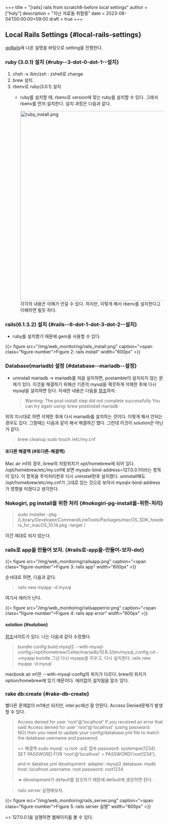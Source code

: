 +++
title = "[rails] rails from scratch8-before local settings"
author = ["holy"]
description = "지난 자료들 취합중"
date = 2023-08-04T00:00:00+09:00
draft = true
+++

## Local Rails Settings {#local-rails-settings}

[goRails](https://gorails.com/setup/osx/11.0-big-sur)에 나온 설명을 바탕으로 setting을 진행한다.


### ruby (3.0.1) 설치 {#ruby--3-dot-0-dot-1--설치}

1.  chsh -s /bin/zsh : zshell로 change
2.  brew 설치.
3.  rbenv로 ruby(3.0.1) 설치
    -   ruby를 설치할 때, rbenv로 version에 맞는 ruby를 설치할 수 있다. 그래서 rbenv를 먼저 설치한다. 설치 과정은 다음과 같다.

        <a id="org2c185e5"></a>

        <img src="/img/web_monitoring/ruby_install.png" alt="ruby_install.png" width="600px" />
        각각의 내용은 이해가 안갈 수 있다. 하지만, 이렇게 해서 rbenv를 설치한다고 이해하면 될듯 하다.


### rails(6.1.3.2) 설치 {#rails--6-dot-1-dot-3-dot-2--설치}

-   ruby를 설치했기 때문에 gem을 사용할 수 있다.

<a id="figure--rails install"></a>

{{< figure src="/img/web_monitoring/rails_install.png" caption="<span class=\"figure-number\">Figure 2: </span>rails install" width="600px" >}}


### Database(mariadb) 설정 {#database--mariadb--설정}

-   uninstall mariadb
    -&gt; mariadb를 처음 설치하면, postamble이 설치되지 않는 문제가 있다. 이것을 해결하기 위해선 기존의 mysql을 깨끗하게 삭제한 후에 다시 mysql을 설치하면 된다. 자세한 내용은 다음을 [참조](https://gist.github.com/brandonsimpson/5204ce8a46f7a20071b5)하자.

    > Warning: The post-install step did not complete successfully
    > You can try again using:
    > brew postinstall mariadb

위의 지시대로 하면 삭제한 후에 다시  mariadb를 설치하는 것이다. 이렇게 해서 안되는 경우도 있다.
그럴때는 다음과 같이 해서 해결하긴 했다. 그런데 이것이 solution은 아닌 거 같다.

> brew cleanup
> sudo touch /etc/my.cnf


#### 또다른 해결책 {#또다른-해결책}

Mac air m1의 경우, brew의 저장위치가 opt/homebrew에 되어 있다. /opt/homebrew/etc/my.cnf에 보면 mysqlx-bind-address=127.0.0.1이라는 항목이 있다. 이 항목을 주석처리한후 다시 uninstall한후 설치했다. uninstall해도 /opt/homebrew/etc/my.cnf가 그대로 있는 것으로 보아서 mysqlx-bind-address가 영향을 미쳤다고 생각한다.


### Nokogiri, pg install을 위한 처리 {#nokogiri-pg-install을-위한-처리}

> sudo installer -pkg /Library/Developer/CommandLineTools/Packages/macOS_SDK_headers_for_macOS_10.14.pkg -target /

이건 제대로 되지 않는다.


### rails로 app을 만들어 보자. {#rails로-app을-만들어-보자-dot}

<a id="figure--rails app"></a>

{{< figure src="/img/web_monitoring/railsapp.png" caption="<span class=\"figure-number\">Figure 3: </span>rails app" width="600px" >}}

순서대로 하면, 다음과 같다.

> rails new myapp -d mysql

여기서 에러가 난다.

<a id="figure--rails app error"></a>

{{< figure src="/img/web_monitoring/railsapperror.png" caption="<span class=\"figure-number\">Figure 4: </span>rails app error" width="600px" >}}


#### solution {#solution}

[참조](https://1023labs.com/posts/ruby-osx-mariadb-error/)사이트가 있다. 나는 다음과 같이 수정했다.

> bundle config build.mysql2 --with-mysql-config=/opt/homebrew/Cellar/mariadb/10.6.3/bin/mysql_config
> cd -&gt;myapp
> bundle
> 그냥 다시 myapp을 지우고, 다시 설치한다. rails new myapp -d mysql

macbook air m1은 --with-mysql-config의 위치가 다르다. brew의 위치가 option/homebrew에 있기 때문이다.
에러없이 설치됨을 알수 있다.


### rake db:create {#rake-db-create}

별다른 문제없이 m1에선 되지만, intel pc에선 잘 안된다.
Access Denied문제가 발생할 수 있다.

>  Access denied for user 'root'@'localhost'
> If you received an error that said Access denied for user 'root'@'localhost' (using password: NO) then you need to update your config/database.yml file to match the database username and password.
>
> =&gt; 해결책
> sudo mysql -u root -p로 접속
> password: systempw(1234)
> SET PASSWORD FOR 'root'@'localhost' = PASSWORD('root1234’);
>
> and in databse.yml
> development:
> adapter: mysql2
> database: mydb
> host: localhost
> username: root
> password: root1234
>
> =&gt; development가 default를 참조하기 때문에 default에 생성하면 된다.

<!--quoteend-->

> rails server 실행해보자.

<a id="figure--rails server"></a>

{{< figure src="/img/web_monitoring/rails_server.png" caption="<span class=\"figure-number\">Figure 5: </span>rails server 실행" width="600px" >}}

=&gt; 127.0.0.1을 실행하면 웹페이지를 볼 수 있다.
